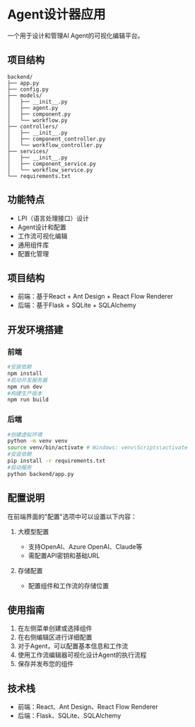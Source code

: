 # Agent设计器应用

一个用于设计和管理AI Agent的可视化编辑平台。

## 项目结构
```
backend/
├── app.py
├── config.py
├── models/
│   ├── __init__.py
│   ├── agent.py
│   ├── component.py
│   └── workflow.py
├── controllers/
│   ├── __init__.py
│   ├── component_controller.py
│   └── workflow_controller.py
├── services/
│   ├── __init__.py
│   ├── component_service.py
│   └── workflow_service.py
└── requirements.txt
```

## 功能特点

- LPI（语言处理接口）设计
- Agent设计和配置
- 工作流可视化编辑
- 通用组件库
- 配置化管理

## 项目结构

- 前端：基于React + Ant Design + React Flow Renderer
- 后端：基于Flask + SQLite + SQLAlchemy

## 开发环境搭建

### 前端
```bash
#安装依赖
npm install
#启动开发服务器
npm run dev
#构建生产版本
npm run build
```

### 后端
```bash
#创建虚拟环境
python -m venv venv
source venv/bin/activate # Windows: venv\Scripts\activate
#安装依赖
pip install -r requirements.txt
#启动服务
python backend/app.py
```


## 配置说明

在前端界面的"配置"选项中可以设置以下内容：

1. 大模型配置
   - 支持OpenAI、Azure OpenAI、Claude等
   - 需配置API密钥和基础URL

2. 存储配置
   - 配置组件和工作流的存储位置

## 使用指南

1. 在左侧菜单创建或选择组件
2. 在右侧编辑区进行详细配置
3. 对于Agent，可以配置基本信息和工作流
4. 使用工作流编辑器可视化设计Agent的执行流程
5. 保存并发布您的组件

## 技术栈

- 前端：React、Ant Design、React Flow Renderer
- 后端：Flask、SQLite、SQLAlchemy

